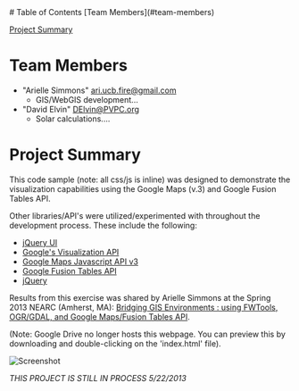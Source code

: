 
<html>
<head>
</head>
<body>
# Table of Contents
[Team Members](#team-members)

[Project Summary](#project-summary)

# <a name="team-members"></a>Team Members
* "Arielle Simmons" <ari.ucb.fire@gmail.com>
	- GIS/WebGIS development...
* "David Elvin" <DElvin@PVPC.org>
	- Solar calculations....
	
# <a name="project-summary"></a>Project Summary
This code sample (note: all css/js is inline) was designed to demonstrate the visualization capabilities using the Google Maps (v.3) and Google Fusion Tables API.

Other libraries/API's were utilized/experimented with throughout the development process. These include the following:

* [jQuery UI](http://jqueryui.com/ "jQuery UI")
* [Google's Visualization API](https://developers.google.com/chart/ "Google's Visualization API")
* [Google Maps Javascript API v3](https://developers.google.com/maps/documentation/javascript/ "Google Maps Javascript API v3") 
* [Google Fusion Tables API](https://developers.google.com/fusiontables/ "Google Fusion Tables API")
* [jQuery](http://jquery.com/ "jQuery")

Results from this exercise was shared by Arielle Simmons at the Spring 2013 NEARC (Amherst, MA): [Bridging GIS Environments : using FWTools, OGR/GDAL, and Google Maps/Fusion Tables API](http://www.slideshark.com/Landing.aspx?pi=zFhzjBv13zC7LNz0 "Bridging GIS Environments : using FWTools, OGR/GDAL, and Google Maps/Fusion Tables API").

(Note: Google Drive no longer hosts this webpage. You can preview this by downloading and double-clicking on the 'index.html' file).

![Screenshot](https://raw.github.com/ARSimmons/JS_HatfieldSolar/master/images/Screenshot.JPG)


*THIS PROJECT IS STILL IN PROCESS 5/22/2013*
 
</body>
</html>